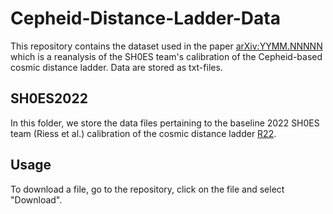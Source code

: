 # Cepheid-Distance-Ladder-Data
This repository contains the dataset used in the paper [arXiv:YYMM.NNNNN](link-to-paper) which is a reanalysis of the SH0ES team's calibration of the Cepheid-based cosmic distance ladder. Data are stored as txt-files.

## SH0ES2022
In this folder, we store the data files pertaining to the baseline 2022 SH0ES team (Riess et al.) calibration of the cosmic distance ladder [R22](https://iopscience.iop.org/article/10.3847/2041-8213/ac5c5b).

## Usage
To download a file, go to the repository, click on the file and select "Download".
